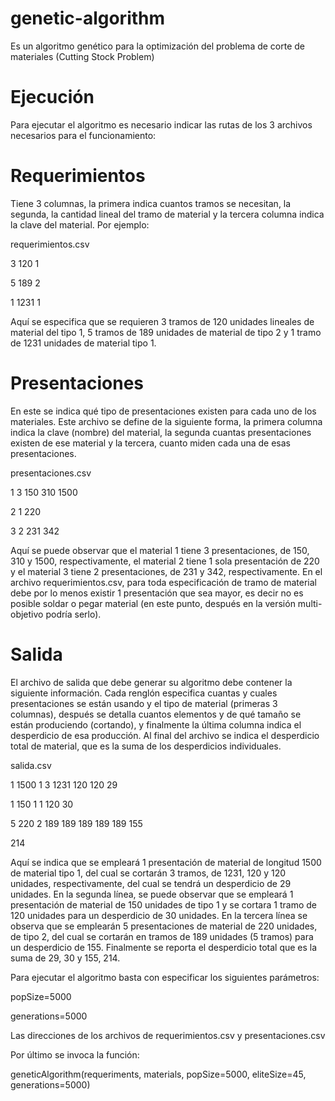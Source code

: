 # genetic-algorithm
Es un algoritmo genético para la optimización del problema de corte de materiales (Cutting Stock Problem)

# Ejecución
Para ejecutar el algoritmo es necesario indicar las rutas de los 3 archivos necesarios para el funcionamiento:

# Requerimientos
Tiene 3 columnas, la primera indica cuantos tramos se necesitan, la segunda, la cantidad lineal del tramo
de material y la tercera columna indica la clave del material. Por ejemplo:

requerimientos.csv

3 120 1

5 189 2

1 1231 1

Aquí se especifica que se requieren 3 tramos de 120 unidades lineales de material del tipo 1, 5 tramos de
189 unidades de material de tipo 2 y 1 tramo de 1231 unidades de material tipo 1.

# Presentaciones
En este se indica qué tipo de presentaciones existen para cada uno de los materiales. Este archivo se define de la siguiente forma, la primera columna indica la clave (nombre) del material, la segunda cuantas presentaciones existen de ese material y la tercera, cuanto miden cada una de esas presentaciones.

presentaciones.csv

1 3 150 310 1500

2 1 220

3 2 231 342

Aquí se puede observar que el material 1 tiene 3 presentaciones, de 150, 310 y 1500, respectivamente, el
material 2 tiene 1 sola presentación de 220 y el material 3 tiene 2 presentaciones, de 231 y 342,
respectivamente. En el archivo requerimientos.csv, para toda especificación de tramo de material debe por lo menos
existir 1 presentación que sea mayor, es decir no es posible soldar o pegar material (en este punto,
después en la versión multi-objetivo podría serlo).

# Salida

El archivo de salida que debe generar su algoritmo debe contener la siguiente información. Cada renglón
especifica cuantas y cuales presentaciones se están usando y el tipo de material (primeras 3 columnas),
después se detalla cuantos elementos y de qué tamaño se están produciendo (cortando), y finalmente la
última columna indica el desperdicio de esa producción. Al final del archivo se indica el desperdicio total
de material, que es la suma de los desperdicios individuales.

salida.csv

1 1500 1 3 1231 120 120 29

1 150 1 1 120 30

5 220 2 189 189 189 189 189 155

214

Aquí se indica que se empleará 1 presentación de material de longitud 1500 de material tipo 1, del cual
se cortarán 3 tramos, de 1231, 120 y 120 unidades, respectivamente, del cual se tendrá un desperdicio
de 29 unidades.
En la segunda línea, se puede observar que se empleará 1 presentación de material de 150 unidades de
tipo 1 y se cortara 1 tramo de 120 unidades para un desperdicio de 30 unidades.
En la tercera línea se observa que se emplearán 5 presentaciones de material de 220 unidades, de tipo
2, del cual se cortarán en tramos de 189 unidades (5 tramos) para un desperdicio de 155.
Finalmente se reporta el desperdicio total que es la suma de 29, 30 y 155, 214.

Para ejecutar el algoritmo basta con especificar los siguientes parámetros:

popSize=5000 

generations=5000

Las direcciones de los archivos de requerimientos.csv y presentaciones.csv

Por último se invoca la función:

geneticAlgorithm(requeriments, materials, popSize=5000, eliteSize=45, generations=5000)
